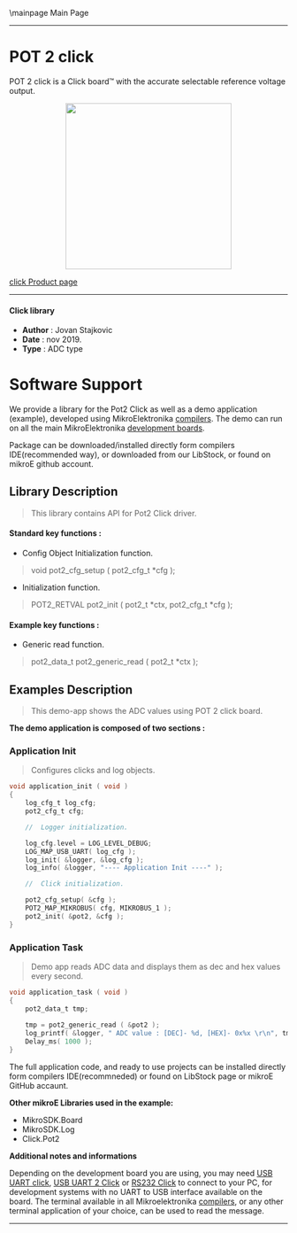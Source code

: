 \mainpage Main Page
 
 

---
# POT 2 click

POT 2 click is a Click board™ with the accurate selectable reference voltage output.

<p align="center">
  <img src="https://download.mikroe.com/images/click_for_ide/pot2_click.png" height=300px>
</p>

[click Product page](https://www.mikroe.com/pot-2-click)

---


#### Click library 

- **Author**        : Jovan Stajkovic
- **Date**          : nov 2019.
- **Type**          : ADC type


# Software Support

We provide a library for the Pot2 Click 
as well as a demo application (example), developed using MikroElektronika 
[compilers](https://shop.mikroe.com/compilers). 
The demo can run on all the main MikroElektronika [development boards](https://shop.mikroe.com/development-boards).

Package can be downloaded/installed directly form compilers IDE(recommended way), or downloaded from our LibStock, or found on mikroE github account. 

## Library Description

> This library contains API for Pot2 Click driver.

#### Standard key functions :

- Config Object Initialization function.
> void pot2_cfg_setup ( pot2_cfg_t *cfg ); 
 
- Initialization function.
> POT2_RETVAL pot2_init ( pot2_t *ctx, pot2_cfg_t *cfg );

#### Example key functions :

- Generic read function.
> pot2_data_t pot2_generic_read ( pot2_t *ctx );

## Examples Description

> This demo-app shows the ADC values using POT 2 click board.

**The demo application is composed of two sections :**

### Application Init 

> Configures clicks and log objects.

```c
void application_init ( void )
{
    log_cfg_t log_cfg;
    pot2_cfg_t cfg;

    //  Logger initialization.

    log_cfg.level = LOG_LEVEL_DEBUG;
    LOG_MAP_USB_UART( log_cfg );
    log_init( &logger, &log_cfg );
    log_info( &logger, "---- Application Init ----" );

    //  Click initialization.

    pot2_cfg_setup( &cfg );
    POT2_MAP_MIKROBUS( cfg, MIKROBUS_1 );
    pot2_init( &pot2, &cfg );
}
```

### Application Task

> Demo app reads ADC data and displays them as dec and hex values every second.

```c
void application_task ( void )
{
    pot2_data_t tmp;
    
    tmp = pot2_generic_read ( &pot2 );
    log_printf( &logger, " ADC value : [DEC]- %d, [HEX]- 0x%x \r\n", tmp, tmp );
    Delay_ms( 1000 );
}
```

The full application code, and ready to use projects can be  installed directly form compilers IDE(recommneded) or found on LibStock page or mikroE GitHub accaunt.

**Other mikroE Libraries used in the example:** 

- MikroSDK.Board
- MikroSDK.Log
- Click.Pot2

**Additional notes and informations**

Depending on the development board you are using, you may need 
[USB UART click](https://shop.mikroe.com/usb-uart-click), 
[USB UART 2 Click](https://shop.mikroe.com/usb-uart-2-click) or 
[RS232 Click](https://shop.mikroe.com/rs232-click) to connect to your PC, for 
development systems with no UART to USB interface available on the board. The 
terminal available in all Mikroelektronika 
[compilers](https://shop.mikroe.com/compilers), or any other terminal application 
of your choice, can be used to read the message.



---
